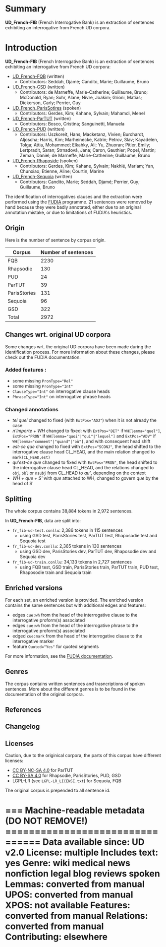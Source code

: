# Summary
**UD_French-FIB** (French Interrogative Bank) is an extraction of sentences exhibiting an interrogative from French UD corpora.

# Introduction
**UD_French-FIB** (French Interrogative Bank) is an extraction of sentences exhibiting an interrogative from French UD corpora:
 * [UD_French-FQB](https://github.com/UniversalDependencies/UD_French-FQB) (written)
   * Contributors: Seddah, Djamé; Candito, Marie; Guillaume, Bruno
 * [UD_French-GSD](https://github.com/UniversalDependencies/UD_French-GSD) (written)
   * Contributors: de Marneffe, Marie-Catherine; Guillaume, Bruno; McDonald, Ryan; Suhr, Alane; Nivre, Joakim; Grioni, Matias; Dickerson, Carly; Perrier, Guy
 * [UD_French_ParisSotires](https://github.com/UniversalDependencies/UD_French-ParisStories) (spoken)
   * Contributors: Gerdes, Kim; Kahane, Sylvain; Mahamdi, Menel
 * [UD_French-ParTUT](https://github.com/UniversalDependencies/UD_French-ParTUT) (written)
   * Contributors: Bosco, Cristina; Sanguinetti, Manuela
 * [UD_French-PUD](https://github.com/UniversalDependencies/UD_French-PUD) (written)
   * Contributors: Uszkoreit, Hans; Macketanz, Vivien; Burchardt, Aljoscha; Harris, Kim; Marheinecke, Katrin; Petrov, Slav; Kayadelen, Tolga; Attia, Mohammed; Elkahky, Ali; Yu, Zhuoran; Pitler, Emily; Lertpradit, Saran; Strnadová, Jana; Caron, Gauthier; Popel, Martin; Zeman, Daniel; de Marneffe, Marie-Catherine; Guillaume, Bruno
 * [UD_French-Rhaposide](https://github.com/UniversalDependencies/UD_French-Rhapsodie) (spoken)
   * Contributors: Gerdes, Kim; Kahane, Sylvain; Nakhlé, Mariam; Yan, Chunxiao; Etienne, Aline; Courtin, Marine
 * [UD_French-Sequoia](https://github.com/UniversalDependencies/UD_French-Sequoia) (written)
   * Contributors: Candito, Marie; Seddah, Djamé; Perrier, Guy; Guillaume, Bruno

The identification of interrogatives clauses and the extraction were performed using the [FUDIA](https://github.com/Valentin-D-Richard/FUDIA) programme. 21 sentences were removed by hand because they were badly annotated, either due to an original annotation mistake, or due to limitations of FUDIA's heuristics.

## Origin

Here is the number of sentence by corpus origin.

| Corpus | Number of sentences |
|-|-|
| FQB | 2230 |
| Rhapsodie | 130 |
| PUD | 24 |
| ParTUT | 39 |
| ParisStories | 131 |
| Sequoia | 96 |
| GSD | 322 |
| Total | 2972 |

## Changes wrt. original UD corpora

Some changes wrt. the original UD corpora have been made during the identification process. For more information about these changes, please check out the FUDIA documentation.

### Added features :
 * some missing `PronType="Rel"`
 * some missing `PronType="Int"`
 * `ClauseType="Int"` on interrogative clause heads
 * `PhraseType="Int"` on interrogative phrase heads

### Changed annotations
 * *tel quel* changed to fixed (with `ExtPos="ADJ"`) when it is not already the case
 * *n'importe + WH* changed to fixed: with `ExtPos="DET"` if `WH[lemma="quel"]`, `ExtPos="PRON"` if `WH[lemma="quoi"|"qui"|"lequel"]` and `ExtPos="ADV"` if `WH[lemma="comment"|"quand"|"où"]`, and with consequent head shift
 * *est-ce que* changed to fixed with `ExtPos="SCONJ"`, the head shifted to the interrogative clause head CL_HEAD, and the main relation changed to `mark(CL_HEAD,est)`
 * *qu'est-ce que* changed to fixed with `ExtPos="PRON"`, the head shifted to the interrogative clause head CL_HEAD, and the relations changed to `obj`, `obl` or `nsubj` from CL_HEAD to *qu'*, depending on the context
 * *WH + que + S'* with *que* attached to WH, changed to govern *que* by the head of S'


## Splitting
The whole corpus contains 38,884 tokens in 2,972 sentences.

In **UD_French-FIB**, data are split into:

 * `fr_fib-ud-test.conllu`: 2,386 tokens in 115 sentences
   * using GSD test, ParisStories test, ParTUT test, Rhaposodie test and Sequoia test
 * `fr_fib-ud-dev.conllu`: 2,365 tokens in 130 sentences
   * using GSD dev, ParisStories dev, ParTUT dev, Rhaposodie dev and Sequoia dev
 * `fr_fib-ud-train.conllu`: 34,133 tokens in 2,727 sentences
   * using FQB test, GSD train, ParisStories train, ParTUT train, PUD test, Rhaposodie train and Sequoia train

## Enriched versions

For each set, an enriched version is provided. The enriched version contains the same sentences but with additional edges and features:
 * edges `cue:wh` from the head of the interrogative clause to the interrogative proform(s) associated
 * edges `cue:wh` from the head of the interrogative phrase to the interrogative proform(s) associated
 * edged `cue:mark` from the head of the interrogative clause to the interrogative marker
 * feature `Quoted="Yes"` for quoted segments

For more information, see the [FUDIA documentation](https://github.com/Valentin-D-Richard/FUDIA/blob/main/FUDIA_README.md).

## Genres
The corpus contains written sentences and trasncriptions of spoken sentences. More about the different genres is to be found in the documentation of the original corpora.

## References


## Changelog

## Licenses

Caution, due to the originical corpora, the parts of this corpus have different licenses:
 * [CC BY-NC-SA 4.0](https://creativecommons.org/licenses/by-nc-sa/4.0/) for ParTUT
 * [CC BY-SA 4.0](https://creativecommons.org/licenses/by-sa/4.0/) for Rhapsodie, ParisStories, PUD, GSD
 * LGPL-LR (see `LGPL-LR_LICENSE.txt`) for Sequoia, FQB

The original corpus is prepended to all sentence id.

=== Machine-readable metadata (DO NOT REMOVE!) ================================
Data available since: UD v2.0
License: multiple
Includes text: yes
Genre: wiki medical news nonfiction legal blog reviews spoken
Lemmas: converted from manual
UPOS: converted from manual
XPOS: not available
Features: converted from manual
Relations: converted from manual
Contributing: elsewhere
===============================================================================
